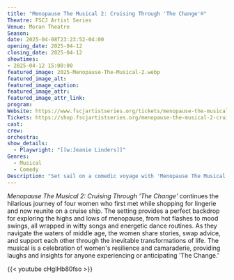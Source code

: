 ```yaml
---
title: "Menopause The Musical 2: Cruising Through 'The Change'®"
Theatre: FSCJ Artist Series 
Venue: Moran Theatre
Season: 
date: 2025-04-08T23:23:52-04:00
opening_date: 2025-04-12
closing_date: 2025-04-12
showtimes:
- 2025-04-12 15:00:00
featured_image: 2025-Menopause-The-Musical-2.webp
featured_image_alt: 
featured_image_caption: 
featured_image_attr: 
featured_image_attr_link: 
program:
Website: https://www.fscjartistseries.org/tickets/menopause-the-musical-2-cruising-through-the-change
Tickets: https://shop.fscjartistseries.org/menopause-the-musical-2-cruising-through-the-change/4-12-25?utm_source=jaxplays
cast:
crew:
orchestra:
show_details: 
  - Playwright: "[[w:Jeanie Linders]]"
Genres:
  - Musical
  - Comedy
Description: "Set sail on a comedic voyage with 'Menopause The Musical 2: Cruising Through 'The Change',' where four women bond over the universal challenge of menopause on a fun-filled cruise."
---
```

*Menopause The Musical 2: Cruising Through 'The Change'* continues the hilarious journey of four women who first met while shopping for lingerie and now reunite on a cruise ship. The setting provides a perfect backdrop for exploring the highs and lows of menopause, from hot flashes to mood swings, all wrapped in witty songs and energetic dance routines. As they navigate the waters of middle age, the women share stories, swap advice, and support each other through the inevitable transformations of life. The musical is a celebration of women's resilience and camaraderie, providing laughs and insights for anyone experiencing or anticipating 'The Change.'

{{< youtube cHgIHb80fso >}}
